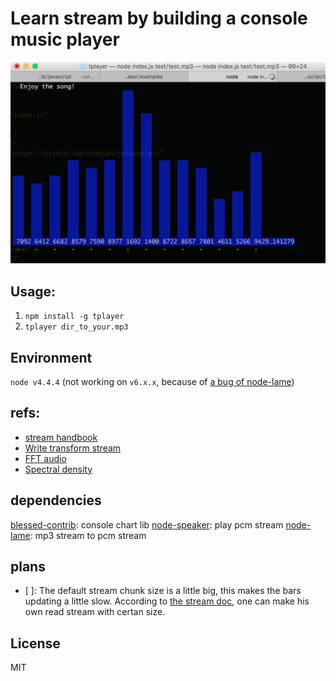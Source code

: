 # Learn stream by building a console music player

![](./screenshot.png)

## Usage:

1. `npm install -g tplayer`
2. `tplayer dir_to_your.mp3`

## Environment

`node v4.4.4` (not working on `v6.x.x`, because of [a bug of node-lame](https://github.com/TooTallNate/node-lame/issues/62))

## refs:

* [stream handbook](https://github.com/substack/stream-handbook)
* [Write transform stream](http://codewinds.com/blog/2013-08-20-nodejs-transform-streams.html)
* [FFT audio](https://developer.mozilla.org/en-US/docs/Visualizing_Audio_Spectrum)
* [Spectral density](https://en.wikipedia.org/wiki/Spectral_density#Explanation)

## dependencies

[blessed-contrib](https://github.com/yaronn/blessed-contrib): console chart lib
[node-speaker](https://github.com/TooTallNate/node-speaker): play pcm stream
[node-lame](https://github.com/TooTallNate/node-lame): mp3 stream to pcm stream

## plans

- [ ]: The default stream chunk size is a little big, this makes the bars updating a little slow. According to [the stream doc](https://nodejs.org/api/stream.html#stream_readable_read_size_1), one can make his own read stream with certan size.

## License

MIT
